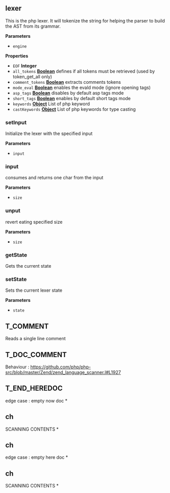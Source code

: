 <!-- Generated by documentation.js. Update this documentation by updating the source code. -->

## lexer

This is the php lexer. It will tokenize the string for helping the
parser to build the AST from its grammar.

**Parameters**

-   `engine`  

**Properties**

-   `EOF` **Integer** 
-   `all_tokens` **[Boolean](https://developer.mozilla.org/en-US/docs/Web/JavaScript/Reference/Global_Objects/Boolean)** defines if all tokens must be retrieved (used by token_get_all only)
-   `comment_tokens` **[Boolean](https://developer.mozilla.org/en-US/docs/Web/JavaScript/Reference/Global_Objects/Boolean)** extracts comments tokens
-   `mode_eval` **[Boolean](https://developer.mozilla.org/en-US/docs/Web/JavaScript/Reference/Global_Objects/Boolean)** enables the evald mode (ignore opening tags)
-   `asp_tags` **[Boolean](https://developer.mozilla.org/en-US/docs/Web/JavaScript/Reference/Global_Objects/Boolean)** disables by default asp tags mode
-   `short_tags` **[Boolean](https://developer.mozilla.org/en-US/docs/Web/JavaScript/Reference/Global_Objects/Boolean)** enables by default short tags mode
-   `keywords` **[Object](https://developer.mozilla.org/en-US/docs/Web/JavaScript/Reference/Global_Objects/Object)** List of php keyword
-   `castKeywords` **[Object](https://developer.mozilla.org/en-US/docs/Web/JavaScript/Reference/Global_Objects/Object)** List of php keywords for type casting

### setInput

Initialize the lexer with the specified input

**Parameters**

-   `input`  

### input

consumes and returns one char from the input

**Parameters**

-   `size`  

### unput

revert eating specified size

**Parameters**

-   `size`  

### getState

Gets the current state

### setState

Sets the current lexer state

**Parameters**

-   `state`  

## T_COMMENT

Reads a single line comment

## T_DOC_COMMENT

Behaviour : <https://github.com/php/php-src/blob/master/Zend/zend_language_scanner.l#L1927>

## T_END_HEREDOC

edge case : empty now doc \*

## ch

SCANNING CONTENTS \*

## ch

edge case : empty here doc \*

## ch

SCANNING CONTENTS \*
